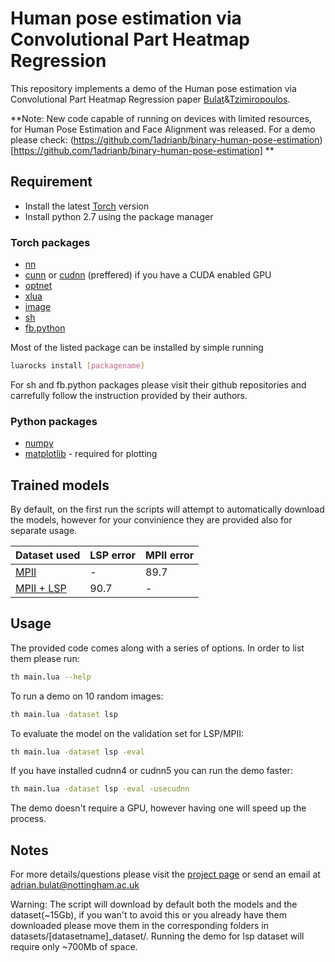 # Human pose estimation via Convolutional Part Heatmap Regression

This repository implements a demo of the Human pose estimation via Convolutional Part Heatmap Regression paper [Bulat](https://www.adrianbulat.com)&[Tzimiropoulos](http://www.cs.nott.ac.uk/~pszyt/).

**Note: New code capable of running on devices with limited resources, for Human Pose Estimation and Face Alignment was released. For a demo please check: (https://github.com/1adrianb/binary-human-pose-estimation)[https://github.com/1adrianb/binary-human-pose-estimation] **

## Requirement
- Install the latest [Torch](http://torch.ch/docs/getting-started.html) version
- Install python 2.7 using the package manager

### Torch packages
- [nn](https://github.com/torch/nn)
- [cunn](https://github.com/torch/cunn) or [cudnn](https://github.com/soumith/cudnn.torch) (preffered) if you have a CUDA enabled GPU
- [optnet](https://github.com/fmassa/optimize-net)
- [xlua](https://github.com/torch/xlua)
- [image](https://github.com/torch/image)
- [sh](https://github.com/zserge/luash)
- [fb.python](https://github.com/facebook/fblualib/blob/master/fblualib/python/README.md)

Most of the listed package can be installed by simple running 
```bash
luarocks install [packagename]
```
For sh and fb.python packages please visit their github repositories and carrefully follow the instruction provided by their authors. 

### Python packages
- [numpy](http://www.scipy.org/scipylib/download.html)
- [matplotlib](http://matplotlib.org/users/installing.html) - required for plotting 

## Trained models
By default, on the first run the scripts will attempt to automatically download the models, however for your convinience they are provided also for separate usage.

| Dataset used  | LSP error   | MPII  error |
| ------------- | ----------- | ----------- |
| [MPII](https://www.adrianbulat.com/downloads/ECCV16/human_pose_mpii.t7)          | -           | 89.7        |
| [MPII + LSP](https://www.adrianbulat.com/downloads/ECCV16/human_pose_lsp.t7)    | 90.7        | -           |

## Usage

The provided code comes along with a series of options. In order to list them please run:
```bash
th main.lua --help
```
To run a demo on 10 random images:
```bash
th main.lua -dataset lsp 
```

To evaluate the model on the validation set for LSP/MPII:
```bash
th main.lua -dataset lsp -eval
```

If you have installed cudnn4 or cudnn5 you can run the demo faster:
```bash
th main.lua -dataset lsp -eval -usecudnn
```

The demo doesn't require a GPU, however having one will speed up the process.

## Notes

For more details/questions please visit the [project page](https://www.adrianbulat.com/human-pose-estimation) or send an email at adrian.bulat@nottingham.ac.uk

Warning: The script will download by default both the models and the dataset(~15Gb), if you wan't to avoid this or you already have them downloaded please move them in the corresponding folders 
in datasets/[datasetname]_dataset/. Running the demo for lsp dataset will require only ~700Mb of space.



